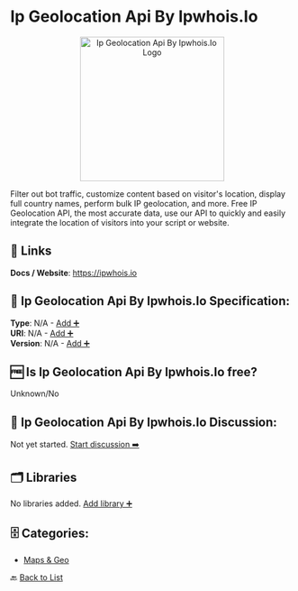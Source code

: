 # Ip Geolocation Api By Ipwhois.Io
<p align="center">
    <img width="256" src="https://raw.githubusercontent.com/apis-list/apis-list/main/apis/ip-geolocation-api-by-ipwhois-io/logo_256x256.png" alt="Ip Geolocation Api By Ipwhois.Io Logo"/>
</p>
Filter out bot traffic, customize content based on visitor's location, display full country names, perform bulk IP geolocation, and more. Free IP Geolocation API, the most accurate data, use our API to quickly and easily integrate the location of visitors into your script or website.

##  🔗 Links
**Docs / Website**: https://ipwhois.io

## 🧬 Ip Geolocation Api By Ipwhois.Io Specification:
**Type**: N/A - [Add ➕](https://github.com/apis-list/apis-list/edit/main/apis/ip-geolocation-api-by-ipwhois-io/ip-geolocation-api-by-ipwhois-io.yaml)  
**URI**: N/A - [Add ➕](https://github.com/apis-list/apis-list/edit/main/apis/ip-geolocation-api-by-ipwhois-io/ip-geolocation-api-by-ipwhois-io.yaml)  
**Version**: N/A - [Add ➕](https://github.com/apis-list/apis-list/edit/main/apis/ip-geolocation-api-by-ipwhois-io/ip-geolocation-api-by-ipwhois-io.yaml)

## 🆓 Is Ip Geolocation Api By Ipwhois.Io free?
 Unknown/No 

## 💬 Ip Geolocation Api By Ipwhois.Io Discussion:
Not yet started. [Start discussion ➡️](https://github.com/apis-list/apis-list/discussions/new)

## 🗂️ Libraries

No libraries added. [Add library ➕](https://github.com/apis-list/apis-list/edit/main/apis/ip-geolocation-api-by-ipwhois-io/ip-geolocation-api-by-ipwhois-io.yaml)    


## 🗄️ Categories:
- [Maps & Geo](https://github.com/apis-list/apis-list#maps--geo-)

🔙  [Back to List](https://github.com/apis-list/apis-list)
